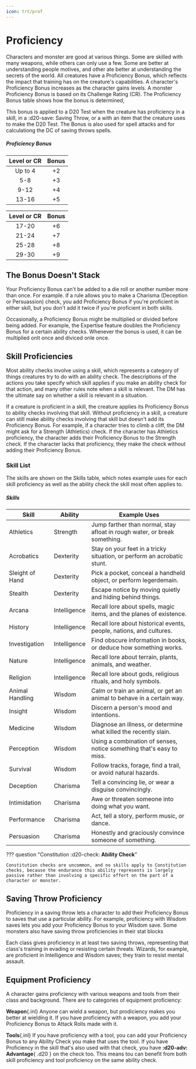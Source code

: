 ```yaml
---
icon: trt/prof
---
```


# Proficiency

Characters and monster are good at various things. Some are skilled with many weapons, while others can only use a few. Some are better at understanding people motives, and other ate better at understanding the secrets of the world. All creatures have a Proficiency Bonus, which reflects the impact that training has on the creature's capabilities. A character's Proficiency Bonus increases as the character gains levels. A monster Proficiency Bonus is based on its Challenge Rating (CR). The Proficiency Bonus table shows how the bonus is determined,

This bonus is applied to a D20 Test when the creature has proficiency in a skill, in a :d20-save: Saving Throw, or a with an item that the creature uses to make the D20 Test. The Bonus is also used for spell attacks and for calculationg the DC of saving throws spells.

##### Proficiency Bonus

<div class="grid" markdown>

| Level or CR | Bonus | 
|:-:|:-:|
| Up to 4 | +2 | 
| 5-8 | +3 | 
| 9-12 | +4 | 
| 13-16| +5 | 

| Level or CR | Bonus |
|:-:|:-:|
| 17-20 | +6 |
| 21-24 | +7 |
| 25-28 | +8 |
| 29-30 | +9 |

</div>

## The Bonus Doesn't Stack

Your Proficiency Bonus can't be added to a die roll or another number more than once. For example. if a rule allows you to make a Charisma (Deception or Persuassion) check, you add Proficiency Bonus if you're proficient in either skill, but you don't add it twice if you're proficient in both skills.

Occasionally, a Proficiency Bonus might be multiplied or divided before being added. For example, the Expertise feature doubles the Proficiency Bonus for a certain ability checks. Whenever the bonus is used, it can be multiplied onlt once and diviced onle once.

## Skill Proficiencies

Most ability checks involve using a skill, which represents a category of things creatures try to do with an ability check. The descriptions of the actions you take specify which skill applies if you make an ability check for that action, and many other rules note when a skill is relevant. The DM has the ultimate say on whether a skill is relevant in a situation.

If a creature is proficient in a skill, the creature applies its Proficiency Bonus to ability checks involving that skill. Without proficiency in a skill, a creature can still make ability checks involving that skill but doesn't add its Proficiency Bonus. For example, if a character tries to climb a cliff, the DM might ask for a Strength (Athletics) check. If the character has Athletics proficiency, the character adds their Proficiency Bonus to the Strength check. If the character lacks that proficiency, they make the check without adding their Proficiency Bonus.

### Skill List

The skills are shown on the Skills table, which notes example uses for each skill proficiency as well as the ability check the skill most often applies to.

##### Skills

| Skill | Ability | Example Uses |
|---|---|---|
| Athletics | Strength | Jump farther than normal, stay afloat in rough water, or break something. |
| Acrobatics | Dexterity | Stay on your feet in a tricky situation, or perform an acrobatic stunt. |
| Sleight of Hand | Dexterity | Pick a pocket, conceal a handheld object, or perform legerdemain. |
| Stealth | Dexterity | Escape notice by moving quietly and hiding behind things. |
| Arcana | Intelligence | Recall lore about spells, magic items, and the planes of existence. |
| History | Intelligence | Recall lore about historical events, people, nations, and cultures. |
| Investigation | Intelligence | Find obscure information in books, or deduce how something works. |
| Nature | Intelligence | Recall lore about terrain, plants, animals, and weather. |
| Religion | Intelligence | Recall lore about gods, religious rituals, and holy symbols. |
| Animal Handling | Wisdom | Calm or train an animal, or get an animal to behave in a certain way. |
| Insight | Wisdom | Discern a person's mood and intentions. |
| Medicine | Wisdom | Diagnose an illness, or determine what killed the recently slain. |
| Perception | Wisdom | Using a combination of senses, notice something that's easy to miss. |
| Survival | Wisdom | Follow tracks, forage, find a trail, or avoid natural hazards. |
| Deception | Charisma | Tell a convincing lie, or wear a disguise convincingly. |
| Intimidation | Charisma | Awe or threaten someone into doing what you want. |
| Performance | Charisma | Act, tell a story, perform music, or dance. |
| Persuasion | Charisma | Honestly and graciously convince someone of something. |

??? question "Constitution :d20-check: **Ability Check**"

    Constitution checks are uncommon, and no skills apply to Constitution checks, because the endurance this ability represents is largely passive rather than involving a specific effort on the part of a character or monster.

## Saving Throw Proficiency

Proficiency in a saving throw lets a character to add their Proficiency Bonus to saves that use a particular ability. For example, proficiency with Wisdom saves lets you add your Proficiency Bonus to your Wisdom save. Some monsters also have saving throw proficiencies in their stat blocks

Each class gives proficiency in at least two saving throws, representing that class's training in evading or resisting certain threats. Wizards, for example, are proficient in Intelligence and Wisdom saves; they train to resist mental assault.

## Equipment Proficiency

A character gains proficiency with various weapons and tools from their class and background. There are to categories of equipment proficiency:

**Weapon**{.inl} Anyone can wield a weapon, but prodiciency makes you better at wielding it. If you have proficiency with a weapon, you add your Proficiency Bonus to Attack Rolls made with it.

**Tools**{.inl} If you have proficiency with a tool, you can add your Proficiency Bonus to any Ability Check you make that uses the tool. If you have Proficiency in the skill that's also used with that check, you have **:d20-adv: Advantage**{ .d20 } on the check too. This means tou can benefit from both skill proficiency and tool proficiency on the same ability check.
